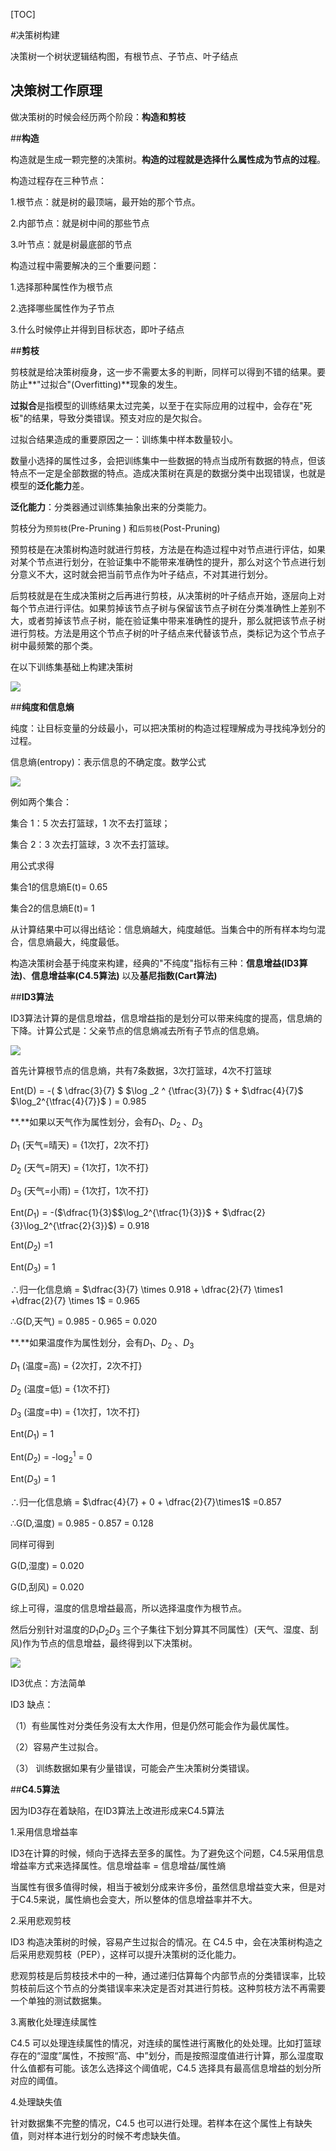 [TOC]

#决策树构建

决策树一个树状逻辑结构图，有根节点、子节点、叶子结点

## **决策树工作原理**

做决策树的时候会经历两个阶段：**构造和剪枝**

##**构造**

构造就是生成一颗完整的决策树。**构造的过程就是选择什么属性成为节点的过程**。

构造过程存在三种节点：

1.根节点：就是树的最顶端，最开始的那个节点。

2.内部节点：就是树中间的那些节点

3.叶节点：就是树最底部的节点

构造过程中需要解决的三个重要问题：

1.选择那种属性作为根节点

2.选择哪些属性作为子节点

3.什么时候停止并得到目标状态，即叶子结点

##**剪枝**

剪枝就是给决策树瘦身，这一步不需要太多的判断，同样可以得到不错的结果。要防止**"过拟合"(Overfitting)**现象的发生。

**过拟合**是指模型的训练结果太过完美，以至于在实际应用的过程中，会存在"死板"的结果，导致分类错误。预支对应的是欠拟合。

 过拟合结果造成的重要原因之一：训练集中样本数量较小。

数量小选择的属性过多，会把训练集中一些数据的特点当成所有数据的特点，但该特点不一定是全部数据的特点。造成决策树在真是的数据分类中出现错误，也就是模型的**泛化能力**差。

**泛化能力**：分类器通过训练集抽象出来的分类能力。

剪枝分为`预剪枝`(Pre-Pruning ) 和`后剪枝`(Post-Pruning)

预剪枝是在决策树构造时就进行剪枝，方法是在构造过程中对节点进行评估，如果对某个节点进行划分，在验证集中不能带来准确性的提升，那么对这个节点进行划分意义不大，这时就会把当前节点作为叶子结点，不对其进行划分。

 后剪枝就是在生成决策树之后再进行剪枝，从决策树的叶子结点开始，逐层向上对每个节点进行评估。如果剪掉该节点子树与保留该节点子树在分类准确性上差别不大，或者剪掉该节点子树，能在验证集中带来准确性的提升，那么就把该节点子树进行剪枝。方法是用这个节点子树的叶子结点来代替该节点，类标记为这个节点子树中最频繁的那个类。

在以下训练集基础上构建决策树

![](images/决策树训练集.png)



##**纯度和信息熵**

纯度：让目标变量的分歧最小，可以把决策树的构造过程理解成为寻找纯净划分的过程。

信息熵(entropy)：表示信息的不确定度。数学公式 

![](images/信息熵计算公式.png)

例如两个集合：

集合 1：5 次去打篮球，1 次不去打篮球；

集合 2：3 次去打篮球，3 次不去打篮球。

用公式求得

集合1的信息熵E(t)= 0.65

集合2的信息熵E(t)= 1

从计算结果中可以得出结论：信息熵越大，纯度越低。当集合中的所有样本均匀混合，信息熵最大，纯度最低。

构造决策树会基于纯度来构建，经典的"不纯度"指标有三种：**信息增益(ID3算法)**、**信息增益率(C4.5算法)** 以及**基尼指数(Cart算法)**

##**ID3算法**

ID3算法计算的是信息增益，信息增益指的是划分可以带来纯度的提高，信息熵的下降。计算公式是：父亲节点的信息熵减去所有子节点的信息熵。

![](images/信息增益公式.png)

首先计算根节点的信息熵，共有7条数据，3次打篮球，4次不打篮球

Ent(D) = -( $ \dfrac{3}{7} ​$  $\log _2 ^ {\tfrac{3}{7}} ​$ + $\dfrac{4}{7}​$ $\log_2^{\tfrac{4}{7}}​$ ) = 0.985

**.**如果以天气作为属性划分，会有$D_1$、$D_2$ 、$D_3$

$D_1​$ (天气=晴天) = {1次打，2次不打}

$D_2$ (天气=阴天) = {1次打，1次不打}

$D_3​$ (天气=小雨) = {1次打，1次不打}

Ent($D_1​$) = -($\dfrac{1}{3}​$$\log_2^{\tfrac{1}{3}}​$ + $\dfrac{2}{3}\log_2^{\tfrac{2}{3}}​$) = 0.918

Ent($D_2$) =1

Ent($D_3​$) = 1

∴归一化信息熵 = $\dfrac{3}{7} \times 0.918 + \dfrac{2}{7} \times1 +\dfrac{2}{7} \times 1​$ = 0.965

∴G(D,天气) = 0.985 - 0.965 = 0.020

**.**如果温度作为属性划分，会有$D_1$、$D_2$ 、$D_3$

$D_1$ (温度=高) = {2次打，2次不打}

$D_2$ (温度=低) = {1次不打}

$D_3$ (温度=中) = {1次打，1次不打}

Ent($D_1$) = 1

Ent($D_2$) = -$\log_2^1$ = 0

Ent($D_3$) = 1

∴归一化信息熵 = $\dfrac{4}{7} + 0 + \dfrac{2}{7}\times1$ =0.857

∴G(D,温度) = 0.985 - 0.857 = 0.128

同样可得到

G(D,湿度) = 0.020

G(D,刮风) = 0.020

综上可得，温度的信息增益最高，所以选择温度作为根节点。

然后分别针对温度的$D_1 D_2 D_3$ 三个子集往下划分算其不同属性）(天气、湿度、刮风)作为节点的信息增益，最终得到以下决策树。

![](images/打篮球决策树.jpg)

ID3优点：方法简单

ID3 缺点：

（1）有些属性对分类任务没有太大作用，但是仍然可能会作为最优属性。

（2）容易产生过拟合。

（3） 训练数据如果有少量错误，可能会产生决策树分类错误。



##**C4.5算法**

因为ID3存在着缺陷，在ID3算法上改进形成来C4.5算法

1.采用信息增益率

 ID3在计算的时候，倾向于选择去至多的属性。为了避免这个问题，C4.5采用信息增益率方式来选择属性。信息增益率 = 信息增益/属性熵 

当属性有很多值得时候，相当于被划分成来许多份，虽然信息增益变大来，但是对于C4.5来说，属性熵也会变大，所以整体的信息增益率并不大。

2.采用悲观剪枝

ID3 构造决策树的时候，容易产生过拟合的情况。在 C4.5 中，会在决策树构造之后采用悲观剪枝（PEP），这样可以提升决策树的泛化能力。

悲观剪枝是后剪枝技术中的一种，通过递归估算每个内部节点的分类错误率，比较剪枝前后这个节点的分类错误率来决定是否对其进行剪枝。这种剪枝方法不再需要一个单独的测试数据集。

3.离散化处理连续属性

C4.5 可以处理连续属性的情况，对连续的属性进行离散化的处处理。比如打篮球存在的“湿度”属性，不按照“高、中”划分，而是按照湿度值进行计算，那么湿度取什么值都有可能。该怎么选择这个阈值呢，C4.5 选择具有最高信息增益的划分所对应的阈值。

4.处理缺失值

针对数据集不完整的情况，C4.5 也可以进行处理。若样本在这个属性上有缺失值，则对样本进行划分的时候不考虑缺失值。

